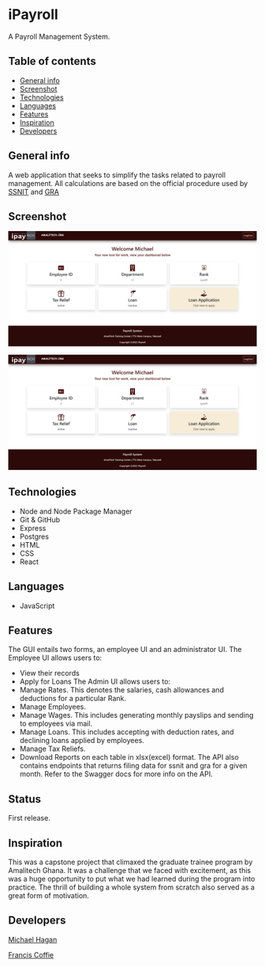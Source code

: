 # iPayroll

A Payroll Management System.

## Table of contents

* [General info](#general-info)
* [Screenshot](#screenshot)
* [Technologies](#technologies)
* [Languages](#languages)
* [Features](#features)
* [Inspiration](#inspiration)
* [Developers](#developers)

## General info

A web application that seeks to simplify the tasks related to payroll management. All calculations are based on the official procedure used by [SSNIT](https://www.ssnit.org.gh/) and [GRA](https://gra.gov.gh/)

## Screenshot

![Screenshot of iPayroll Employee GUI](Screenshot.png)

![Screenshot of iPayroll Administrator GUI](Screenshot.png)

## Technologies

* Node and Node Package Manager
* Git & GitHub
* Express
* Postgres
* HTML
* CSS
* React

## Languages

* JavaScript

## Features

The GUI entails two forms, an employee UI and an administrator UI.
The Employee UI allows users to:
* View their records
* Apply for Loans
The Admin UI allows users to:
* Manage Rates. This denotes the salaries, cash allowances and deductions for a particular Rank.
* Manage Employees.
* Manage Wages. This includes generating monthly payslips and sending to employees via mail.
* Manage Loans. This includes accepting with deduction rates, and declining loans applied by employees.
* Manage Tax Reliefs.
* Download Reports on each table in xlsx(excel) format.
The API also contains endpoints that returns filing data for ssnit and gra for a given month.
Refer to the Swagger docs for more info on the API.


## Status

First release.

## Inspiration

This was a capstone project that climaxed the graduate trainee program by Amalitech Ghana. It was a challenge that we faced with excitement, as this was a huge opportunity to put what we had learned during the program into practice. The thrill of building a whole system from scratch also served as a great form of motivation.

## Developers

[Michael Hagan](https://github.com/amalitechmichaelhagan)

[Francis Coffie](https://github.com/francis.coffie@amalitech.org)
